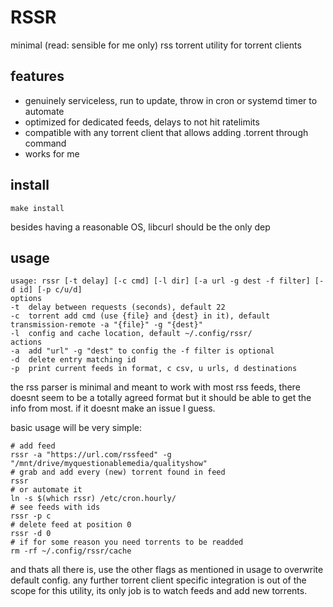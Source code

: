 # RSSR
minimal (read: sensible for me only) rss torrent utility for torrent clients

## features
- genuinely serviceless, run to update, throw in cron or systemd timer to automate
- optimized for dedicated feeds, delays to not hit ratelimits
- compatible with any torrent client that allows adding .torrent through command
- works for me

## install
```
make install
```
besides having a reasonable OS, libcurl should be the only dep

## usage
```
usage: rssr [-t delay] [-c cmd] [-l dir] [-a url -g dest -f filter] [-d id] [-p c/u/d]
options
-t	delay between requests (seconds), default 22
-c	torrent add cmd (use {file} and {dest} in it), default transmission-remote -a "{file}" -g "{dest}"
-l	config and cache location, default ~/.config/rssr/
actions
-a	add "url" -g "dest" to config the -f filter is optional
-d	delete entry matching id
-p	print current feeds in format, c csv, u urls, d destinations
```

the rss parser is minimal and meant to work with most rss feeds, there doesnt seem to be a totally agreed format but it should be able to get the info from most. if it doesnt make an issue I guess.

basic usage will be very simple:
```
# add feed
rssr -a "https://url.com/rssfeed" -g "/mnt/drive/myquestionablemedia/qualityshow"
# grab and add every (new) torrent found in feed
rssr
# or automate it
ln -s $(which rssr) /etc/cron.hourly/
# see feeds with ids
rssr -p c
# delete feed at position 0
rssr -d 0
# if for some reason you need torrents to be readded
rm -rf ~/.config/rssr/cache
```

and thats all there is, use the other flags as mentioned in usage to overwrite default config. any further torrent client specific integration is out of the scope for this utility, its only job is to watch feeds and add new torrents.
